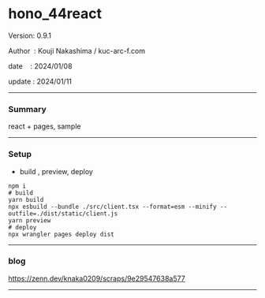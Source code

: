 ﻿# hono_44react

 Version: 0.9.1

 Author  : Kouji Nakashima / kuc-arc-f.com

 date    : 2024/01/08

 update  : 2024/01/11

***
### Summary

react + pages, sample

***
### Setup

* build , preview, deploy

```
npm i
# build
yarn build
npx esbuild --bundle ./src/client.tsx --format=esm --minify --outfile=./dist/static/client.js
yarn preview
# deploy
npx wrangler pages deploy dist
```
***
### blog 

https://zenn.dev/knaka0209/scraps/9e29547638a577

***

